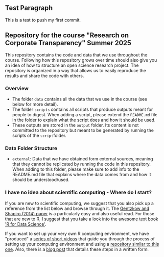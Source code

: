 ## Test Paragraph
This is a test to push my first commit.

## Repository for the course "Research on Corporate Transparency" Summer 2025

This repository contains the code and data that we use throughout the course. Following how this repository grows over time should also give you an idea of how to structure an open science research project. The repository is organized in a way that allows us to easily reproduce the results and share the code with others.


### Overview

- The folder `data` contains all the data that we use in the course (see below for more detail). 
- The folder `scripts` contains all scripts that produce outputs meant for people to digest. When adding a script, please extend the `README.md` file in the folder to explain what the script does and how it should be used.
- These outputs are stored in the `output` folder. Its content is not committed to the repository but meant to be generated by running the scripts of the `script`folder. 


### Data Folder Structure

- `external`: Data that we have obtained form external sources, meaning that they cannot be replicated by running the code in this repository. When adding to this folder, please make sure to add info to the README.md file that explains where the data comes from and how it should be understood/used.


### I have no idea about scientific computing - Where do I start?

If you are new to scientific computing, we suggest that you also pick up a reference from the list below and browse through it. The [Gentzkow and Shapiro (2014) paper](https://web.stanford.edu/~gentzkow/research/CodeAndData.pdf) is a particularly easy and also useful read. For those that are new to R, I suggest that you take a look into the [awesome text book 'R for Data Science'](https://r4ds.had.co.nz).

If you want to set up your very own R computing environment, we have "produced" a [series of short videos](https://www.youtube.com/playlist?list=PL-9XqvJlFJ-5NDUXubrbvF3aEQPeoAki3) that guide you through the process of setting up your computing environment and using a [repository similar to this one](https://github.com/trr266/treat). Also, there is a [blog post](https://joachim-gassen.github.io/2021/03/get-a-treat/) that details these steps in a written form.
